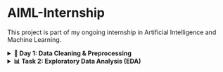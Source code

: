 # AIML-Internship
This project is part of my ongoing internship in Artificial Intelligence and Machine Learning. 
<details> 
<summary><strong>🧹 Day 1: Data Cleaning & Preprocessing</strong></summary><br>

<strong>🎯 Objective: </strong>
Learn how to clean and prepare raw data for Machine Learning models.

<strong>🛠️ Tools Used: </strong> Python, Pandas, NumPy, Matplotlib & Seaborn  

<strong>🗂️ Dataset: </strong> Titanic Dataset - A classic dataset used for ML and data preprocessing tasks.

<strong>✅ Steps Covered: </strong>
#### 1. Import the Dataset & Explore Basic Information
- Load the dataset using `pandas`.
- Display the first few rows.
- Check data types and number of missing values.

#### 2. Handle Missing Values
- Fill missing **Age** values using the **median**.
- Fill missing **Embarked** values using the **mode**.
- Drop **Cabin** due to excessive missing data.

#### 3. Convert Categorical Features into Numerical
- Convert **Sex** using **Label Encoding** (male → 0, female → 1).
- Apply **One-Hot Encoding** to the **Embarked** column.
- Drop high-cardinality text columns like **Name** and **Ticket**.

#### 4. Normalize / Standardize Numerical Features
- Standardize numerical columns (`Age`, `Fare`, `SibSp`, `Parch`) using **StandardScaler** from `sklearn`.
- This brings all numerical features to a similar scale (mean=0, std=1).

#### 5. Visualize & Remove Outliers
- Use **boxplots** to visualize outliers in numerical columns.
- Remove outliers using the **IQR (Interquartile Range)** method.

<strong>📘 What I Learned: </strong>

- Handling null and missing values.  
- Encoding categorical variables.  
- Feature scaling using standardization.  
- Detecting and removing outliers.  
- Building a clean dataset for machine learning.

<strong>📂 Output: </strong> A clean and preprocessed version of the Titanic dataset, ready for model training.

</details>

<details>
<summary><strong>📊 Task 2: Exploratory Data Analysis (EDA)</strong></summary><br>

<strong>🎯 Objective: </strong> Understand the dataset using statistics and visualizations to uncover structure, trends, and potential issues.

<strong>🛠️ Tools Used: </strong>Pandas, Matplotlib, Seaborn, Plotly  

<strong>🗂️ Dataset: </strong> Titanic Dataset - A classic dataset used for ML and data preprocessing tasks.

<strong>✅ Steps Covered: </strong>

#### 1. Generate Summary Statistics
- Use `df.describe()` to get mean, std, min, max, and quartiles.
- Use `df.median()` and `df.mode()` for extra insight.

#### 2. Visualize Numeric Features
- Plot **histograms** to understand distributions.
- Use **boxplots** to identify outliers.

#### 3. Explore Feature Relationships
- Create a **correlation matrix** with `sns.heatmap()`.
- Use **Seaborn pairplots** for visualizing pairwise relationships.

#### 4. Identify Patterns, Trends & Anomalies
- Look for skewed distributions.
- Detect unusual values or relationships.
- Compare target (`Survived`) with features using grouped plots.

#### 5. Make Feature-Level Inferences
- Infer which features might impact the target.
- Example: Higher survival rate among females or 1st class passengers.

<strong>📘 What I Learned: </strong>

- How to perform **descriptive statistical analysis**  
- How to **visualize distributions and relationships**  
- How to identify **correlations, trends, and anomalies**  
- How to draw **basic insights** that guide feature engineering and modeling  

</details>

